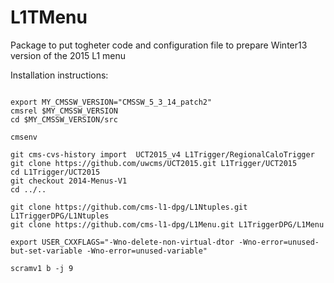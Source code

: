 
L1TMenu
=======

Package to put togheter code and configuration file to prepare Winter13 version of the 2015 L1 menu

Installation instructions:

<pre><code>
export MY_CMSSW_VERSION="CMSSW_5_3_14_patch2"
cmsrel $MY_CMSSW_VERSION 
cd $MY_CMSSW_VERSION/src

cmsenv

git cms-cvs-history import  UCT2015_v4 L1Trigger/RegionalCaloTrigger
git clone https://github.com/uwcms/UCT2015.git L1Trigger/UCT2015
cd L1Trigger/UCT2015
git checkout 2014-Menus-V1
cd ../..

git clone https://github.com/cms-l1-dpg/L1Ntuples.git L1TriggerDPG/L1Ntuples
git clone https://github.com/cms-l1-dpg/L1Menu.git L1TriggerDPG/L1Menu

export USER_CXXFLAGS="-Wno-delete-non-virtual-dtor -Wno-error=unused-but-set-variable -Wno-error=unused-variable"

scramv1 b -j 9
</code></pre>
